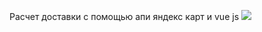 Расчет доставки с помощью апи яндекс карт и vue js
<img src="https://pp.userapi.com/c824601/v824601177/13b25a/k7oly1RvhL4.jpg"/>